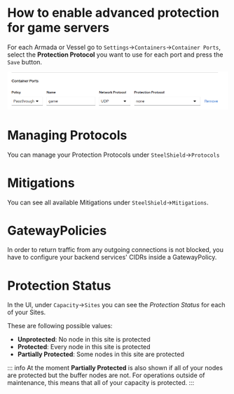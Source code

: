 # How to enable advanced protection for game servers

For each Armada or Vessel go to `Settings`->`Containers`->`Container Ports`, select the **Protection Protocol** you want to use for each port and press the `Save` button.

![Ports](images/ports.png)


# Managing Protocols
You can manage your Protection Protocols under `SteelShield`->`Protocols`


# Mitigations

You can see all available Mitigations under `SteelShield`->`Mitigations`.


# GatewayPolicies

In order to return traffic from any outgoing connections is not blocked, you have to configure your backend services' CIDRs inside a GatewayPolicy.

# Protection Status

In the UI, under `Capacity`->`Sites` you can see the *Protection Status* for each of your Sites.

These are following possible values:

- **Unprotected**: No node in this site is protected
- **Protected**: Every node in this site is protected
- **Partially Protected**: Some nodes in this site are protected

::: info
At the moment **Partially Protected** is also shown if all of your nodes are protected but the buffer nodes are not.
For operations outside of maintenance, this means that all of your capacity is protected.
:::
